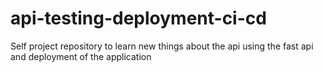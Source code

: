 # api-testing-deployment-ci-cd
Self project repository to learn new things about the api using the fast api and deployment of the application 

